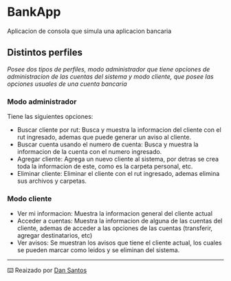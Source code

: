 # BankApp
Aplicacion de consola que simula una aplicacion bancaria

## Distintos perfiles
_Posee dos tipos de perfiles, modo administrador que tiene opciones de administracion de las cuentas del sistema y modo cliente, que posee las opciones usuales de una cuenta bancaria_

### Modo administrador
Tiene las siguientes opciones:

* Buscar cliente por rut: Busca y muestra la informacion del cliente con el rut ingresado, ademas que puede generar un aviso al cliente.
* Buscar cuenta usando el numero de cuenta: Busca y muestra la informacion de la cuenta con el numero ingresado.
* Agregar cliente: Agrega un nuevo cliente al sistema, por detras se crea toda la informacion de este, como es la carpeta personal, etc.
* Eliminar cliente: Eliminar el cliente con el rut ingresado, ademas elimina sus archivos y carpetas.

### Modo cliente
* Ver mi informacion: Muestra la informacion general del cliente actual
* Acceder a cuentas: Muestra la informacion de alguna de las cuentas del cliente, ademas de acceder a las opciones de las cuentas (transferir, agregar destinatarios, etc)
* Ver avisos: Se muestran los avisos que tiene el cliente actual, los cuales se pueden marcar como leidos y se eliminan del sistema.

---
⌨️ Reaizado por [Dan Santos](https://github.com/DanSantosAA)
